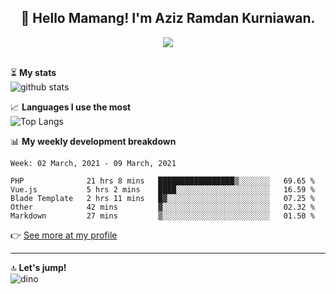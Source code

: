 <h2 align="center">👋 Hello Mamang! I'm Aziz Ramdan Kurniawan.</h2>  
<p align="center">
  <img src="https://komarev.com/ghpvc/?username=azizramdan"> <br><br>
</p>
    
⏳ **My stats**  
![github stats](https://github-readme-stats.vercel.app/api?username=azizramdan&show_icons=true&count_private=true&title_color=000&hide_border=true&hide_title=true)  

📈 **Languages I use the most**  
![Top Langs](https://github-readme-stats.vercel.app/api/top-langs/?username=azizramdan&layout=compact&langs_count=6&hide=tsql&hide_border=true&hide_title=true&exclude_repo=Futsal-Go,Futsal-Go-Admin,Sistem-Informasi-Sensus-Harian-Rawat-Inap)  

📊 **My weekly development breakdown**
<!--START_SECTION:waka-->
```text
Week: 02 March, 2021 - 09 March, 2021

PHP              21 hrs 8 mins   █████████████████▒░░░░░░░   69.65 % 
Vue.js           5 hrs 2 mins    ████░░░░░░░░░░░░░░░░░░░░░   16.59 % 
Blade Template   2 hrs 11 mins   █▓░░░░░░░░░░░░░░░░░░░░░░░   07.25 % 
Other            42 mins         ▓░░░░░░░░░░░░░░░░░░░░░░░░   02.32 % 
Markdown         27 mins         ▒░░░░░░░░░░░░░░░░░░░░░░░░   01.50 % 
```
<!--END_SECTION:waka-->
👉 [See more at my profile](https://wakatime.com/@azizramdan)
***
🔝 **Let's jump!**  
![dino](https://raw.githubusercontent.com/azizramdan/azizramdan/master/dino.gif)  
